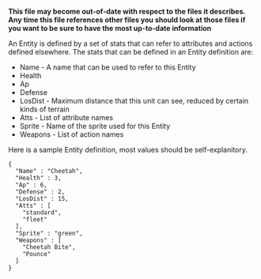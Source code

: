 **This file may become out-of-date with respect to the files it describes.  Any time this file references other files you should look at those files if you want to be sure to have the most up-to-date information**

An Entity is defined by a set of stats that can refer to attributes and actions defined elsewhere.  The stats that can be defined in an Entity definition are:

* Name - A name that can be used to refer to this Entity
* Health
* Ap
* Defense
* LosDist - Maximum distance that this unit can see, reduced by certain kinds of terrain
* Atts - List of attribute names
* Sprite - Name of the sprite used for this Entity
* Weapons - List of action names

Here is a sample Entity definition, most values should be self-explanitory.

    {
      "Name" : "Cheetah",
      "Health" : 3,
      "Ap" : 6,
      "Defense" : 2,
      "LosDist" : 15,
      "Atts" : [
        "standard",
        "fleet"
      ],
      "Sprite" : "green",
      "Weapons" : [
        "Cheetah Bite",
        "Pounce"
      ]
    }

